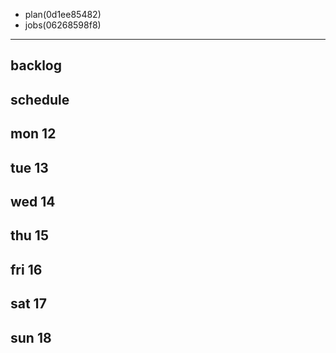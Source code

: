 
- plan(0d1ee85482)
- jobs(06268598f8)
---

## backlog


## schedule
## mon 12
## tue 13
## wed 14
## thu 15
## fri 16
## sat 17
## sun 18
